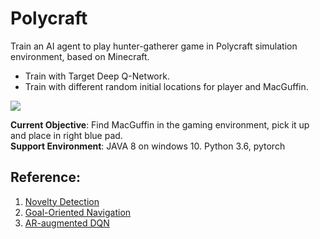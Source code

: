 # Polycraft
Train an AI agent to play hunter-gatherer game in Polycraft simulation environment, based on Minecraft. <br>
* Train with Target Deep Q-Network.
* Train with different random initial locations for player and MacGuffin.

![](gif.gif)

**Current Objective**: Find MacGuffin in the gaming environment, pick it up and place in right blue pad. <br>
**Support Environment**: JAVA 8 on windows 10. Python 3.6, pytorch

## Reference:

1. [Novelty Detection](http://www.roboticsproceedings.org/rss13/p64.pdf)
2. [Goal-Oriented Navigation](https://www.ncbi.nlm.nih.gov/pmc/articles/PMC6339171/pdf/sensors-19-00176.pdf)
3. [AR-augmented DQN](https://ieeexplore.ieee.org/stamp/stamp.jsp?tp=&arnumber=9144838)
